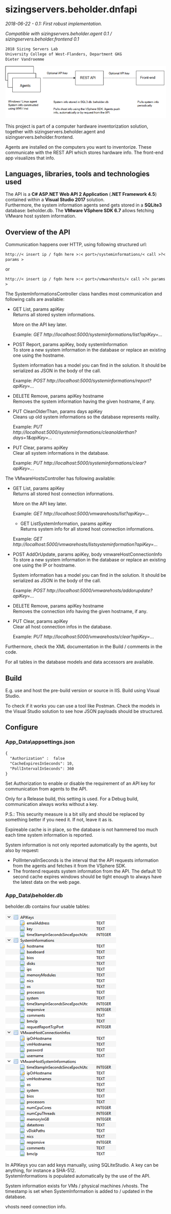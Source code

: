# sizingservers.beholder.dnfapi
*2018-06-22 - 0.1: First robust implementation.*

*Compatible with sizingservers.beholder.agent 0.1 / sizingservers.beholder.frontend 0.1*

    2018 Sizing Servers Lab  
    University College of West-Flanders, Department GKG
    Dieter Vandroemme


![flow](readme_img/flow.png)

This project is part of a computer hardware inventorization solution, together with sizingservers.beholder.agent and sizingservers.beholder.frontend.

Agents are installed on the computers you want to inventorize. These communicate with the REST API which stores hardware info. The front-end app visualizes that info.

## Languages, libraries, tools and technologies used
The API is a **C# ASP.NET Web API 2 Application** (**.NET Framework 4.5**) contained within a **Visual Studio 2017** solution.  
Furthermore, the system information agents send gets stored in a **SQLite3** database: beholder.db.
The **VMware VSphere SDK 6.7** allows fetching VMware host system information.

## Overview of the API
Communication happens over HTTP, using following structured url:

    http://< insert ip / fqdn here >:< port>/systeminformations/< call >?< params >

or

    http://< insert ip / fqdn here >:< port>/vmwarehosts/< call >?< params >

The SystemInformationsController class handles most communication and following calls are available:
  
* GET List, params apiKey  
  Returns all stored system informations.
  
  More on the API key later.
  
  Example: *GET http://localhost:5000/systeminformations/list?apiKey=...*
  
* POST Report, params apiKey, body systemInformation  
  To store a new system information in the database or replace an existing one using the hostname.
  
  System information has a model you can find in the solution. It should be serialized as JSON in the body of the call.
  
  Example: *POST http://localhost:5000/systeminformations/report?apiKey=...*
  
* DELETE Remove, params apiKey hostname  
  Removes the system information having the given hostname, if any.
  
* PUT CleanOlderThan, params days apiKey  
  Cleans up old system informations so the database represents reality.

  Example: *PUT http://localhost:5000/systeminformations/cleanolderthan?days=1&apiKey=...*
   
* PUT Clear, params apiKey  
  Clear all system informations in the database.

  Example: *PUT http://localhost:5000/systeminformations/clear?apiKey=..*.


The VMwareHostsController has following available:

* GET List, params apiKey  
  Returns all stored host connection informations.
  
  More on the API key later.
  
  Example: *GET http://localhost:5000/vmwarehosts/list?apiKey=...*
  
  * GET ListSystemInformation, params apiKey  
  Returns system info for all stored host connection informations.
    
  Example: *GET http://localhost:5000/vmwarehosts/listsysteminformation?apiKey=...*
  
* POST AddOrUpdate, params apiKey, body vmwareHostConnectionInfo  
  To store a new system information in the database or replace an existing one using the IP or hostname.
  
  System information has a model you can find in the solution. It should be serialized as JSON in the body of the call.
  
  Example: *POST http://localhost:5000/vmwarehosts/addorupdate?apiKey=...*
  
* DELETE Remove, params apiKey hostname  
  Removes the connection info having the given hostname, if any.
  
* PUT Clear, params apiKey  
  Clear all host connection infos in the database.

  Example: *PUT http://localhost:5000/vmwarehosts/clear?apiKey=..*.
  
Furthermore, check the XML documentation in the Build / comments in the code.

For all tables in the database models and data accessors are available.

## Build
E.g. use and host the pre-build version or source in IIS. Build using Visual Studio.

To check if it works you can use a tool like Postman. Check the models in the Visual Studio solution to see how JSON payloads should be structured.

## Configure

### App_Data\\appsettings.json
    {
      "Authorization" :  false
      "CacheExpiresInSeconds": 10,
      "PollIntervalInSeconds": 360  
    }
    
Set Authorization to enable or disable the requirement of an API key for communication from agents to the API.

Only for a Release build, this setting is used. For a Debug build, communication always works without a key.

P.S.: This security measure is a bit silly and should be replaced by something better if you need it. If not, leave it as is.

Expireable cache is in place, so the database is not hammered too much each time system information is reported.

System information is not only reported automatically by the agents, but also by request:

* PollIntervalInSeconds is the interval that the API requests information from the agents and fetches it from the VSphere SDK.
* The frontend requests system information from the API. The default 10 second cache expires windows should be tight enough to always have the latest data on the web page.

### App_Data\\beholder.db
beholder.db contains four usable tables:

![db](readme_img/db.png)

In APIKeys you can add keys manually, using SQLiteStudio. A key can be anything, for instance a SHA-512.  
SystemInformations is populated automatically by the use of the API.

System information exists for VMs / physical machines /vhosts. The timestamp is set when SystemInformation is added to / updated in the database.

vhosts need connection info.